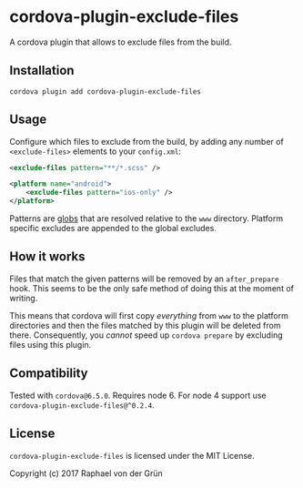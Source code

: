 # cordova-plugin-exclude-files

A cordova plugin that allows to exclude files from the build.


## Installation

```shell
cordova plugin add cordova-plugin-exclude-files
```


## Usage

Configure which files to exclude from the build, by adding any number of `<exclude-files>` elements to your `config.xml`:

```xml
<exclude-files pattern="**/*.scss" />

<platform name="android">
    <exclude-files pattern="ios-only" />
</platform>
```

Patterns are [globs](https://github.com/isaacs/node-glob#glob-primer) that are resolved relative to the `www` directory.
Platform specific excludes are appended to the global excludes.


## How it works

Files that match the given patterns will be removed by an `after_prepare` hook.
This seems to be the only safe method of doing this at the moment of writing.

This means that cordova will first copy *everything* from `www` to the platform directories and then the files matched by this plugin will be deleted from there.
Consequently, you *cannot* speed up `cordova prepare` by excluding files using this plugin.


## Compatibility

Tested with `cordova@6.5.0`. Requires node 6. For node 4 support use `cordova-plugin-exclude-files@^0.2.4`.

## License

`cordova-plugin-exclude-files` is licensed under the MIT License.

Copyright (c) 2017 Raphael von der Grün
